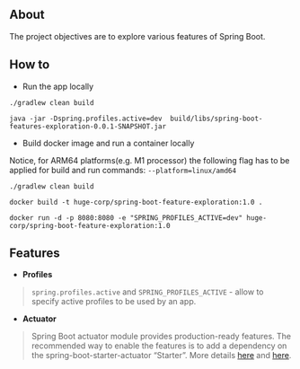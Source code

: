 ## About
The project objectives are to explore various features of Spring Boot.

## How to

* Run the app locally

```shell
./gradlew clean build
```
```shell
java -jar -Dspring.profiles.active=dev  build/libs/spring-boot-features-exploration-0.0.1-SNAPSHOT.jar
```

* Build docker image and run a container locally

Notice, for ARM64 platforms(e.g. M1 processor) the following flag 
has to be applied for build and run commands: `--platform=linux/amd64`

```shell
./gradlew clean build
```
```shell
docker build -t huge-corp/spring-boot-feature-exploration:1.0 .
```
```shell
docker run -d -p 8080:8080 -e "SPRING_PROFILES_ACTIVE=dev" huge-corp/spring-boot-feature-exploration:1.0
```

## Features

* **Profiles**

>`spring.profiles.active` and `SPRING_PROFILES_ACTIVE` - allow to specify active profiles to be used by an app.

* **Actuator**

> Spring Boot actuator module provides production-ready features. 
> The recommended way to enable the features is to add 
> a dependency on the spring-boot-starter-actuator “Starter”. 
> More details [here](https://docs.spring.io/spring-boot/docs/current/actuator-api/htmlsingle/) 
> and [here](https://docs.spring.io/spring-boot/docs/current/reference/htmlsingle/#actuator).

